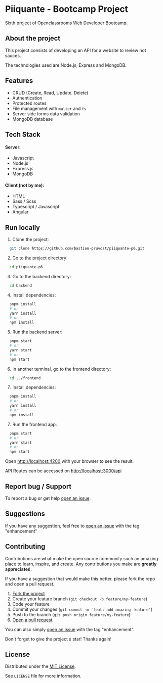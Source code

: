<!-- prettier-ignore-start -->

<!-- Rename all occurences with Cmd + D :

HotTakes (Piiquante)
piiquante-p6

 -->

# Piiquante - Bootcamp Project

Sixth project of Openclassrooms Web Developer Bootcamp.


## About the project

This project consists of developing an API for a website to review hot sauces.

The technologies used are Node.js, Express and MongoDB.


## Features

- CRUD (Create, Read, Update, Delete)
- Authentication
- Protected routes
- File management with `multer` and `fs`
- Server side forms data validation
- MongoDB database


## Tech Stack

#### Server:
- Javascript
- Node.js
- Express.js
- MongoDB

#### Client (not by me):
- HTML
- Sass / Scss
- Typescript / Javascript
- Angular


## Run locally

1. Clone the project:

```bash
  git clone https://github.com/bastien-pruvost/piiquante-p6.git
```

2. Go to the project directory:

```bash
  cd piiquante-p6
```

3. Go to the backend directory:

```bash
  cd backend
```

4. Install dependencies:

```bash
  pnpm install
  # or
  yarn install
  # or
  npm install
```

5. Run the backend server:

```bash
  pnpm start
  # or
  yarn start
  # or
  npm start
```

6. In another terminal, go to the frontend directory:

```bash
  cd ../frontend
```

7. Install dependencies:

```bash
  pnpm install
  # or
  yarn install
  # or
  npm install
```

7. Run the frontend app:

```bash
  pnpm start
  # or
  yarn start
  # or
  npm start
```

Open [http://localhost:4200](http://localhost:4200) with your browser to see the result.

API Routes can be accessed on [http://localhost:3000/api](http://localhost:3000/api)


## Report bug / Support

To report a bug or get help [open an issue](https://github.com/bastien-pruvost/piiquante-p6/issues).


## Suggestions

If you have any suggestion, feel free to [open an issue](https://github.com/bastien-pruvost/piiquante-p6/issues) with the tag "enhancement"


## Contributing

Contributions are what make the open source community such an amazing place to learn, inspire, and create. Any contributions you make are **greatly appreciated**.

If you have a suggestion that would make this better, please fork the repo and open a pull request.

1. [Fork the project](https://github.com/bastien-pruvost/piiquante-p6/fork)
2. Create your feature branch (`git checkout -b feature/my-feature`)
3. Code your feature
4. Commit your changes (`git commit -m 'feat: add amazing feature'`)
5. Push to the branch (`git push origin feature/my-feature`)
6. [Open a pull request](https://github.com/bastien-pruvost/piiquante-p6/compare)

You can also simply [open an issue](https://github.com/bastien-pruvost/piiquante-p6/issues) with the tag "enhancement".

Don't forget to give the project a star! Thanks again!


## License

Distributed under the [MIT License](https://choosealicense.com/licenses/mit/).

See `LICENSE` file for more information.



<!-- prettier-ignore-end -->
